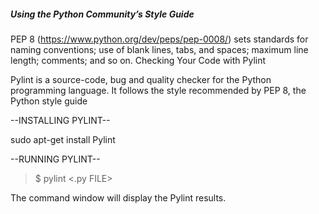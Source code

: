 ##### Using the Python Community’s Style Guide

PEP 8 (https://www.python.org/dev/peps/pep-0008/) sets standards for naming conventions; use of blank lines, tabs, and spaces; maximum line length; comments; and so on.
Checking Your Code with Pylint

Pylint is a source-code, bug and quality checker for the Python programming language. It follows the style recommended by PEP 8, the Python style guide

--INSTALLING PYLINT--

sudo apt-get install Pylint

--RUNNING PYLINT--

> $ pylint <.py FILE>   

The command window will display the Pylint results.
